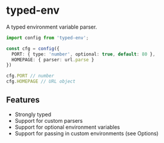 # typed-env

A typed environment variable parser.

```ts
import config from 'typed-env';

const cfg = config({
  PORT: { type: 'number', optional: true, default: 80 },
  HOMEPAGE: { parser: url.parse }
})

cfg.PORT // number
cfg.HOMEPAGE // URL object
```

## Features
- Strongly typed
- Support for custom parsers
- Support for optional environment variables
- Support for passing in custom environments (see Options)